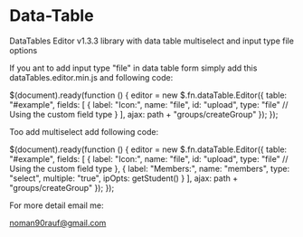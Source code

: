 Data-Table
==========

DataTables Editor v1.3.3 library with data table multiselect and input type file options

If you ant to add input type "file" in data table form simply add this dataTables.editor.min.js and following code:

  $(document).ready(function () {
    editor = new $.fn.dataTable.Editor({
        table: "#example",
        fields: [ {
                label: "Icon:",
                name: "file",
                id: "upload",
                type: "file" // Using the custom field type
              }
        ],
        ajax: path + "groups/createGroup"
    });
  });
  
  Too add multiselect add following code:
  
  $(document).ready(function () {
    editor = new $.fn.dataTable.Editor({
        table: "#example",
        fields: [ {
                label: "Icon:",
                name: "file",
                id: "upload",
                type: "file" // Using the custom field type
              }, {
                label: "Members:",
                name: "members",
                type: "select",
                multiple: "true",
                ipOpts: getStudent()
            }
        ],
        ajax: path + "groups/createGroup"
    });
  });
  
  For more detail email me:
  
  noman90rauf@gmail.com
  
  
  
